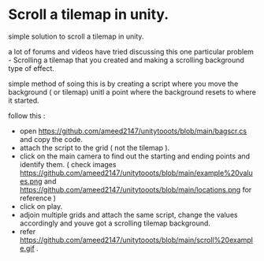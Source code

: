 # Scroll a tilemap in unity.
 simple solution to scroll a tilemap in unity. 
 
 a lot of forums and videos have tried discussing this one particular problem - Scrolling a tilemap that you created and making a scrolling background type of effect. 
 
simple method of soing this is by creating a script where you move the background ( or tilemap) unitl a point where the background resets to where it started. 

follow this : 
   + open https://github.com/ameed2147/unitytooots/blob/main/bagscr.cs and copy the code.
   +  attach the script to the grid ( not the tilemap ).
   +  click on the main camera to find out the starting and ending points and identify them. ( check images https://github.com/ameed2147/unitytooots/blob/main/example%20values.png and https://github.com/ameed2147/unitytooots/blob/main/locations.png for reference )
   +  click on play.
   +  adjoin multiple grids and attach the same script, change the values accordingly and youve got a scrolling tilemap background.
   +  refer https://github.com/ameed2147/unitytooots/blob/main/scroll%20example.gif .
   
